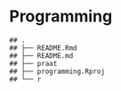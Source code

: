Programming
================

    ## .
    ## ├── README.Rmd
    ## ├── README.md
    ## ├── praat
    ## ├── programming.Rproj
    ## └── r
